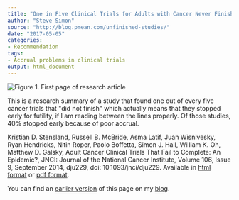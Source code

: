 ```yaml
---
title: "One in Five Clinical Trials for Adults with Cancer Never Finish"
author: "Steve Simon"
source: "http://blog.pmean.com/unfinished-studies/"
date: "2017-05-05"
categories:
- Recommendation
tags:
- Accrual problems in clinical trials
output: html_document
---
```


![Figure 1. First page of research article](http://www.pmean.com/new-images/17/unfinished-studies01.png)

<div class="notes">

This is a research summary of a study that found one out of every five cancer trials that "did not finish" which actually means that they stopped early for futility, if I am reading between the lines properly. Of those studies, 40% stopped early because of poor accrual.

Kristian D. Stensland, Russell B. McBride, Asma Latif, Juan Wisnivesky, Ryan Hendricks, Nitin Roper, Paolo Boffetta, Simon J. Hall, William K. Oh, Matthew D. Galsky, Adult Cancer Clinical Trials That Fail to Complete: An Epidemic?, JNCI: Journal of the National Cancer Institute, Volume 106, Issue 9, September 2014, dju229, doi: 10.1093/jnci/dju229. Available in [html format][ste1] or [pdf format][ste2].

You can find an [earlier version][sim1] of this page on my [blog][sim2].

[sim1]: http://blog.pmean.com/unfinished-studies/
[sim2]: http://blog.pmean.com

[ste1]: https://academic.oup.com/jnci/article/106/9/dju229/911080
[ste2]: https://academic.oup.com/jnci/article-pdf/106/9/dju229/17313582/dju229.pdf

</div>
